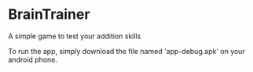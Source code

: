 # BrainTrainer
A simple game to test your addition skills


To run the app, simply download the file named 'app-debug.apk' on your android phone.
